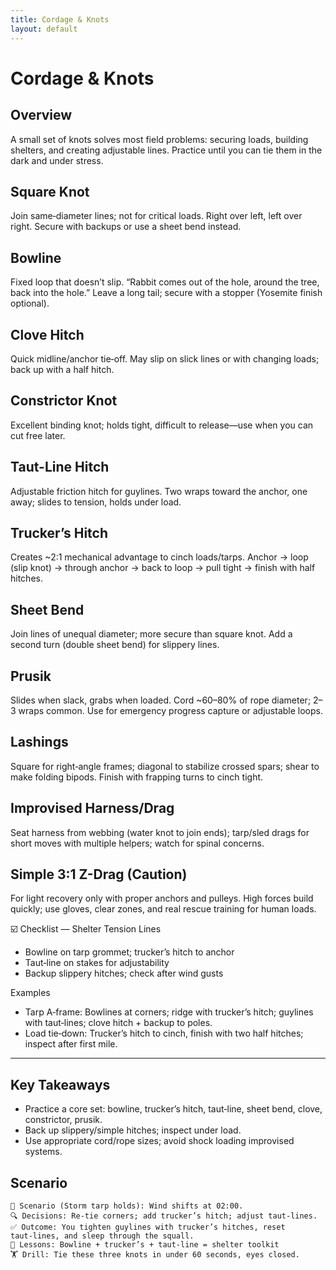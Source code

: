 ```yaml
---
title: Cordage & Knots
layout: default
---
```


# Cordage & Knots

## Overview
A small set of knots solves most field problems: securing loads, building shelters, and creating adjustable lines. Practice until you can tie them in the dark and under stress.

## Square Knot
Join same‑diameter lines; not for critical loads. Right over left, left over right. Secure with backups or use a sheet bend instead.

## Bowline
Fixed loop that doesn’t slip. “Rabbit comes out of the hole, around the tree, back into the hole.” Leave a long tail; secure with a stopper (Yosemite finish optional).

## Clove Hitch
Quick midline/anchor tie‑off. May slip on slick lines or with changing loads; back up with a half hitch.

## Constrictor Knot
Excellent binding knot; holds tight, difficult to release—use when you can cut free later.

## Taut-Line Hitch
Adjustable friction hitch for guylines. Two wraps toward the anchor, one away; slides to tension, holds under load.

## Trucker’s Hitch
Creates ~2:1 mechanical advantage to cinch loads/tarps. Anchor → loop (slip knot) → through anchor → back to loop → pull tight → finish with half hitches.

## Sheet Bend
Join lines of unequal diameter; more secure than square knot. Add a second turn (double sheet bend) for slippery lines.

## Prusik
Slides when slack, grabs when loaded. Cord ~60–80% of rope diameter; 2–3 wraps common. Use for emergency progress capture or adjustable loops.

## Lashings
Square for right‑angle frames; diagonal to stabilize crossed spars; shear to make folding bipods. Finish with frapping turns to cinch tight.

## Improvised Harness/Drag
Seat harness from webbing (water knot to join ends); tarp/sled drags for short moves with multiple helpers; watch for spinal concerns.

## Simple 3:1 Z-Drag (Caution)
For light recovery only with proper anchors and pulleys. High forces build quickly; use gloves, clear zones, and real rescue training for human loads.

☑️ Checklist — Shelter Tension Lines
- Bowline on tarp grommet; trucker’s hitch to anchor
- Taut‑line on stakes for adjustability
- Backup slippery hitches; check after wind gusts

Examples
- Tarp A‑frame: Bowlines at corners; ridge with trucker’s hitch; guylines with taut‑lines; clove hitch + backup to poles.
- Load tie‑down: Trucker’s hitch to cinch, finish with two half hitches; inspect after first mile.

---

## Key Takeaways
- Practice a core set: bowline, trucker’s hitch, taut‑line, sheet bend, clove, constrictor, prusik.
- Back up slippery/simple hitches; inspect under load.
- Use appropriate cord/rope sizes; avoid shock loading improvised systems.

## Scenario

```
🧭 Scenario (Storm tarp holds): Wind shifts at 02:00.
🔍 Decisions: Re‑tie corners; add trucker’s hitch; adjust taut‑lines.
✅ Outcome: You tighten guylines with trucker’s hitches, reset taut‑lines, and sleep through the squall.
🧠 Lessons: Bowline + trucker’s + taut‑line = shelter toolkit
🏋️ Drill: Tie these three knots in under 60 seconds, eyes closed.
```
